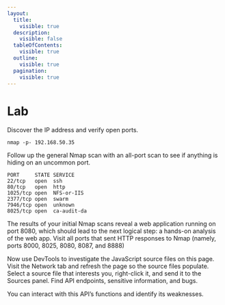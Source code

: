 ```yaml
---
layout:
  title:
    visible: true
  description:
    visible: false
  tableOfContents:
    visible: true
  outline:
    visible: true
  pagination:
    visible: true
---
```


# Lab

Discover the IP address and verify open ports.

```
nmap -p- 192.168.50.35
```

Follow up the general Nmap scan with an all-port scan to see if anything is hiding on an uncommon port.

```
PORT     STATE SERVICE
22/tcp   open  ssh
80/tcp   open  http
1025/tcp open  NFS-or-IIS
2377/tcp open  swarm
7946/tcp open  unknown
8025/tcp open  ca-audit-da
```

The results of your initial Nmap scans reveal a web application running on port 8080, which should lead to the next logical step: a hands-on analysis of the web app. Visit all ports that sent HTTP responses to Nmap (namely, ports 8000, 8025, 8080, 8087, and 8888)

Now use DevTools to investigate the JavaScript source files on this page. Visit the Network tab and refresh the page so the source files populate. Select a source file that interests you, right-click it, and send it to the Sources panel. Find API endpoints, sensitive information, and bugs.

You can interact with this API’s functions and identify its weaknesses.
